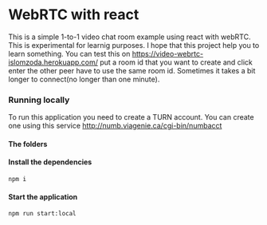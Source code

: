 # WebRTC with react

This is a simple 1-to-1 video chat room example using react with webRTC. This is experimental for learnig purposes. I hope that this project help you to learn something. You can test this on https://video-webrtc-islomzoda.herokuapp.com/ put a room id that you want to create and click enter the other peer have to use the same room id. Sometimes it takes a bit longer to connect(no longer than one minute).

### Running locally

To run this application you need to create a TURN account. You can create one using this service http://numb.viagenie.ca/cgi-bin/numbacct

#### The folders



#### Install the dependencies

```shell
npm i
```

#### Start the application

```shell
npm run start:local
```

